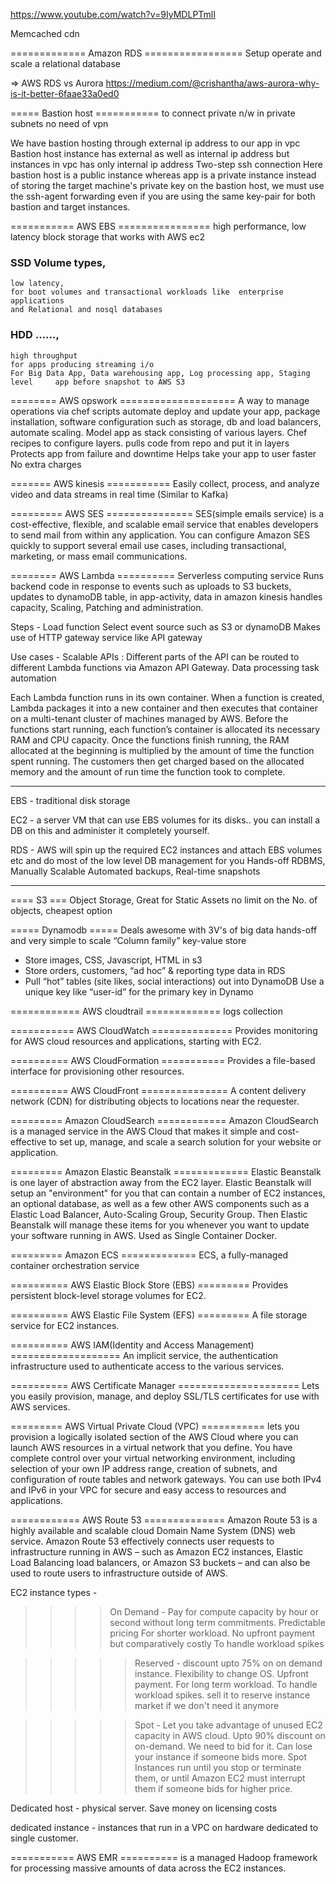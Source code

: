 
https://www.youtube.com/watch?v=9IyMDLPTmlI

Memcached
cdn


============= Amazon RDS =================
Setup operate and scale a relational database

=> AWS RDS vs Aurora
https://medium.com/@crishantha/aws-aurora-why-is-it-better-6faae33a0ed0


===== Bastion host ===========
  to connect private n/w in private subnets
  no need of vpn

We have bastion hosting through external ip address to our app in vpc
Bastion host instance has external as well as internal ip address but instances in vpc has only internal ip address
Two-step ssh connection
Here bastion host is a public instance whereas app is a private instance
instead of storing the target machine's private key on the bastion host, we must use the ssh-agent forwarding even if you are using the same key-pair for both bastion and target instances.


=========== AWS EBS ================
 high performance, low latency block storage that works with AWS ec2

  ###  SSD Volume types, 
    low latency, 
    for boot volumes and transactional workloads like  enterprise applications
    and Relational and nosql databases
  ###  HDD ……, 
    high throughput
    for apps producing streaming i/o
    For Big Data App, Data warehousing app, Log processing app, Staging level     app before snapshot to AWS S3


======== AWS opswork ====================
A way to manage operations via chef scripts
automate deploy and update your app, package installation, software configuration such as storage, db and load balancers, automate scaling.
Model app as stack consisting of various layers.
Chef recipes to configure layers.
pulls code from repo and put it in layers
Protects app from failure and downtime
Helps take your app to user faster
No extra charges


======= AWS kinesis ===========
Easily collect, process, and analyze video and data streams in real time (Similar to Kafka)

========= AWS SES ===============
SES(simple emails service) is a cost-effective, flexible, and scalable email service that enables developers to send mail from within any application. 
You can configure Amazon SES quickly to support several email use cases, including transactional, marketing, or mass email communications. 

======== AWS Lambda ==========
Serverless computing service
Runs backend code in response to events such as uploads to S3 buckets, updates to dynamoDB table, in app-activity, data in amazon kinesis
handles capacity, Scaling, Patching and administration.

Steps - 
  Load function
  Select event source such as S3 or dynamoDB
  Makes use of HTTP gateway service like API gateway


Use cases -
Scalable APIs  : Different parts of the API can be routed to different Lambda functions via Amazon API Gateway. 
Data processing
task automation

Each Lambda function runs in its own container. When a function is created, Lambda packages it into a new container and then executes that container
on a multi-tenant cluster of machines managed by AWS. Before the functions start running, each function’s container is allocated its necessary RAM
and CPU capacity. Once the functions finish running, the RAM allocated at the beginning is multiplied by the amount of time the function spent 
running. The customers then get charged based on the allocated memory and the amount of run time the function took to complete.


_________________________________________

EBS - traditional disk storage

EC2 - a server VM that can use EBS volumes for its disks.. you can install a DB on this and administer it completely yourself.

RDS - AWS will spin up the required EC2 instances and attach EBS volumes etc and do most of the low level DB management for you
Hands-off RDBMS, Manually Scalable
Automated backups, Real-time snapshots

_________________________________________

==== S3 ===
Object Storage, Great for Static Assets
no limit on the No. of objects, cheapest option

===== Dynamodb =====
Deals awesome with 3V's of big data
hands-off and very simple to scale
“Column family” key-value store


- Store images, CSS, Javascript, HTML in s3
- Store orders, customers, “ad hoc” & reporting type data in RDS
- Pull “hot” tables (site likes, social interactions) out into DynamoDB
  Use a unique key like “user-id” for the primary key in Dynamo


============ AWS cloudtrail ============= 
logs collection

=========== AWS CloudWatch ==============
Provides monitoring for AWS cloud resources and applications, starting with EC2.

==========  AWS CloudFormation ===========
Provides a file-based interface for provisioning other resources.

========== AWS CloudFront ===============
A content delivery network (CDN) for distributing objects to locations near the requester.

========= Amazon CloudSearch ============
Amazon CloudSearch is a managed service in the AWS Cloud that makes it simple and cost-effective to set up, manage, and scale a search solution for your website or application.


========= Amazon Elastic Beanstalk =============
Elastic Beanstalk is one layer of abstraction away from the EC2 layer. Elastic Beanstalk will setup an "environment" for you that can contain a number of EC2 instances, an optional database,
as well as a few other AWS components such as a Elastic Load Balancer, Auto-Scaling Group, Security Group. Then Elastic Beanstalk will manage these items for you whenever you want to update your software running in AWS.
Used as Single Container Docker.

========= Amazon ECS =============
ECS, a fully-managed container orchestration service


========== AWS Elastic Block Store (EBS) =========
Provides persistent block-level storage volumes for EC2.

========== AWS Elastic File System (EFS) =========
A file storage service for EC2 instances.

========== AWS IAM(Identity and Access Management) ===================
An implicit service, the authentication infrastructure used to authenticate access to the various services.

========== AWS Certificate Manager =====================
Lets you easily provision, manage, and deploy SSL/TLS certificates for use with AWS services.


========= AWS Virtual Private Cloud (VPC) ===========
lets you provision a logically isolated section of the AWS Cloud where you can launch AWS resources in a virtual network that you define. 
You have complete control over your virtual networking environment, including selection of your own IP address range, creation of subnets, and configuration of route tables and network gateways. You can use both IPv4 and IPv6 in your VPC for secure and easy access to resources and applications.


============ AWS Route 53 ==============
Amazon Route 53 is a highly available and scalable cloud Domain Name System (DNS) web service. 
Amazon Route 53 effectively connects user requests to infrastructure running in AWS – such as Amazon EC2 instances, Elastic Load Balancing load balancers, or Amazon S3 buckets – and can also be used to route users to infrastructure outside of AWS. 


EC2 instance types - 
>>>> On Demand - Pay for compute capacity by hour or second without long term commitments. Predictable pricing
                 For shorter workload. 
                 No upfront payment but comparatively costly
                 To handle workload spikes


>>>>> Reserved - discount upto 75% on on demand instance. Flexibility to change OS.
            Upfront payment. For long term workload.
            To handle workload spikes. sell it to reserve instance market if we don't need it anymore
 

>>>>> Spot - Let you take advantage of unused EC2 capacity in AWS cloud. Upto 90% discount on on-demand. We need to bid for it. 
             Can lose your instance if someone bids more.
             Spot Instances run until you stop or terminate them, or until Amazon EC2 must interrupt them if someone bids for higher price.

Dedicated host - physical server. Save money on licensing costs

dedicated instance - instances that run in a VPC on hardware dedicated to single customer.


=========== AWS EMR ==========
  is a managed Hadoop framework for processing massive amounts of data across the EC2 instances. 



